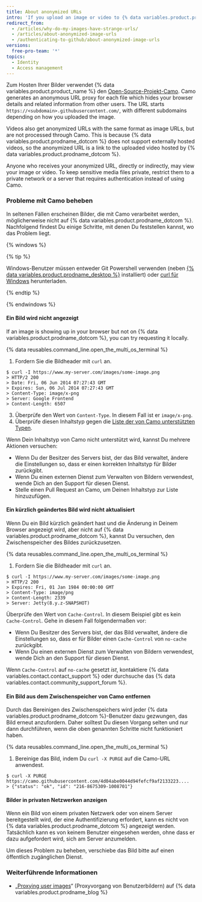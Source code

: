 ```yaml
---
title: About anonymized URLs
intro: 'If you upload an image or video to {% data variables.product.product_name %}, the URL of the image or video will be modified so your information is not trackable.'
redirect_from:
  - /articles/why-do-my-images-have-strange-urls/
  - /articles/about-anonymized-image-urls
  - /authenticating-to-github/about-anonymized-image-urls
versions:
  free-pro-team: '*'
topics:
  - Identity
  - Access management
---
```


Zum Hosten Ihrer Bilder verwendet {% data variables.product.product_name %} den [Open-Source-Projekt-Camo](https://github.com/atmos/camo). Camo generates an anonymous URL proxy for each file which hides your browser details and related information from other users. The URL starts `https://<subdomain>.githubusercontent.com/`, with different subdomains depending on how you uploaded the image.

Videos also get anonymized URLs with the same format as image URLs, but are not processed through Camo. This is because {% data variables.product.prodname_dotcom %} does not support externally hosted videos, so the anonymized URL is a link to the uploaded video hosted by {% data variables.product.prodname_dotcom %}.

Anyone who receives your anonymized URL, directly or indirectly, may view your image or video. To keep sensitive media files private, restrict them to a private network or a server that requires authentication instead of using Camo.

### Probleme mit Camo beheben

In seltenen Fällen erscheinen Bilder, die mit Camo verarbeitet werden, möglicherweise nicht auf {% data variables.product.prodname_dotcom %}. Nachfolgend findest Du einige Schritte, mit denen Du feststellen kannst, wo das Problem liegt.

{% windows %}

{% tip %}

Windows-Benutzer müssen entweder Git Powershell verwenden (neben [{% data variables.product.prodname_desktop %}](https://desktop.github.com/) installiert) oder [curl für Windows](http://curl.haxx.se/download.html) herunterladen.

{% endtip %}

{% endwindows %}

#### Ein Bild wird nicht angezeigt

If an image is showing up in your browser but not on {% data variables.product.prodname_dotcom %}, you can try requesting it locally.

{% data reusables.command_line.open_the_multi_os_terminal %}
1. Fordern Sie die Bildheader mit `curl` an.
  ```shell
  $ curl -I https://www.my-server.com/images/some-image.png
  > HTTP/2 200
  > Date: Fri, 06 Jun 2014 07:27:43 GMT
  > Expires: Sun, 06 Jul 2014 07:27:43 GMT
  > Content-Type: image/x-png
  > Server: Google Frontend
  > Content-Length: 6507
  ```
3. Überprüfe den Wert von `Content-Type`. In diesem Fall ist er `image/x-png`.
4. Überprüfe diesen Inhaltstyp gegen die [Liste der von Camo unterstützten Typen](https://github.com/atmos/camo/blob/master/mime-types.json).

Wenn Dein Inhaltstyp von Camo nicht unterstützt wird, kannst Du mehrere Aktionen versuchen:
  * Wenn Du der Besitzer des Servers bist, der das Bild verwaltet, ändere die Einstellungen so, dass er einen korrekten Inhaltstyp für Bilder zurückgibt.
  * Wenn Du einen externen Dienst zum Verwalten von Bildern verwendest, wende Dich an den Support für diesen Dienst.
  * Stelle einen Pull Request an Camo, um Deinen Inhaltstyp zur Liste hinzuzufügen.

#### Ein kürzlich geändertes Bild wird nicht aktualisiert

Wenn Du ein Bild kürzlich geändert hast und die Änderung in Deinem Browser angezeigt wird, aber nicht auf {% data variables.product.prodname_dotcom %}, kannst Du versuchen, den Zwischenspeicher des Bildes zurückzusetzen.

{% data reusables.command_line.open_the_multi_os_terminal %}
1. Fordern Sie die Bildheader mit `curl` an.
  ```shell
  $ curl -I https://www.my-server.com/images/some-image.png
  > HTTP/2 200
  > Expires: Fri, 01 Jan 1984 00:00:00 GMT
  > Content-Type: image/png
  > Content-Length: 2339
  > Server: Jetty(8.y.z-SNAPSHOT)
  ```

Überprüfe den Wert von `Cache-Control`. In diesem Beispiel gibt es kein `Cache-Control`. Gehe in diesem Fall folgendermaßen vor:
  * Wenn Du Besitzer des Servers bist, der das Bild verwaltet, ändere die Einstellungen so, dass er für Bilder einen `Cache-Control` von `no-cache` zurückgibt.
  * Wenn Du einen externen Dienst zum Verwalten von Bildern verwendest, wende Dich an den Support für diesen Dienst.

 Wenn `Cache-Control` auf `no-cache` gesetzt *ist*, kontaktiere {% data variables.contact.contact_support %} oder durchsuche das {% data variables.contact.community_support_forum %}.

#### Ein Bild aus dem Zwischenspeicher von Camo entfernen

Durch das Bereinigen des Zwischenspeichers wird jeder {% data variables.product.prodname_dotcom %}-Benutzer dazu gezwungen, das Bild erneut anzufordern. Daher solltest Du diesen Vorgang selten und nur dann durchführen, wenn die oben genannten Schritte nicht funktioniert haben.

{% data reusables.command_line.open_the_multi_os_terminal %}
1. Bereinige das Bild, indem Du `curl -X PURGE` auf die Camo-URL anwendest.
  ```shell
  $ curl -X PURGE https://camo.githubusercontent.com/4d04abe0044d94fefcf9af2133223....
  > {"status": "ok", "id": "216-8675309-1008701"}
  ```

#### Bilder in privaten Netzwerken anzeigen

Wenn ein Bild von einem privaten Netzwerk oder von einem Server bereitgestellt wird, der eine Authentifizierung erfordert, kann es nicht von {% data variables.product.prodname_dotcom %} angezeigt werden. Tatsächlich kann es von keinem Benutzer eingesehen werden, ohne dass er dazu aufgefordert wird, sich am Server anzumelden.

Um dieses Problem zu beheben, verschiebe das Bild bitte auf einen öffentlich zugänglichen Dienst.

### Weiterführende Informationen

- „[Proxying user images](https://github.com/blog/1766-proxying-user-images)“ (Proxyvorgang von Benutzerbildern) auf {% data variables.product.prodname_blog %}
